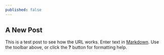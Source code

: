 ```yaml
---
published: false
---
```

## A New Post

This is a test post to see how the URL works.
Enter text in [Markdown](http://daringfireball.net/projects/markdown/). Use the toolbar above, or click the **?** button for formatting help.
